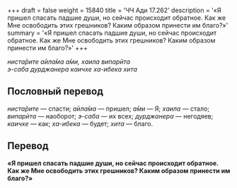 +++
draft = false
weight = 15840
title = 'ЧЧ Ади 17.262'
description = '«Я пришел спасать падшие души, но сейчас происходит обратное. Как же Мне освободить этих грешников? Каким образом принести им благо?»'
summary = '«Я пришел спасать падшие души, но сейчас происходит обратное. Как же Мне освободить этих грешников? Каким образом принести им благо?»'
+++

_ниста̄рите а̄ила̄ма а̄ми, хаила випарӣта  
э-саба дурджанера каичхе ха-ибека хита_

## Пословный перевод

_ниста̄рите_ — спасти; _а̄ила̄ма_ — пришел; _а̄ми_ — Я; _хаила_ — стало; _випарӣта_ — наоборот; _э_\-_саба_ — их всех; _дурджанера_ — негодяев; _каичхе_ — как; _ха_\-_ибека_ — будет; _хита_ — благо.

## Перевод

**«Я пришел спасать падшие души, но сейчас происходит обратное. Как же Мне освободить этих грешников? Каким образом принести им благо?»**
